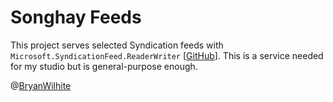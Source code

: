 # Songhay Feeds

This project serves selected Syndication feeds with `Microsoft.SyndicationFeed.ReaderWriter` [[GitHub](https://github.com/dotnet/SyndicationFeedReaderWriter)]. This is a service needed for my studio but is general-purpose enough.

@[BryanWilhite](https://twitter.com/bryanwilhite)